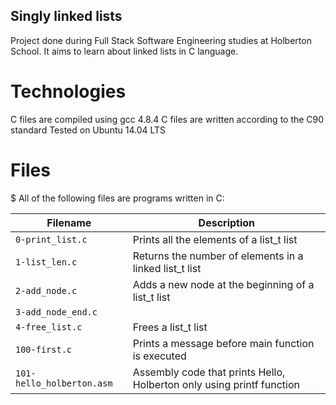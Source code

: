 ## Singly linked lists
Project done during Full Stack Software Engineering studies at Holberton School. It aims to learn about linked lists in C language.

# Technologies
C files are compiled using gcc 4.8.4
C files are written according to the C90 standard
Tested on Ubuntu 14.04 LTS
# Files
$ All of the following files are programs written in C: 

| Filename | Description |
| -------- | ----------- |
| `0-print_list.c` | Prints all the elements of a list_t list |
| `1-list_len.c` | Returns the number of elements in a linked list_t list |
| `2-add_node.c` | Adds a new node at the beginning of a list_t list |
| `3-add_node_end.c` | |	Adds a new node at the end of a list_t list |
| `4-free_list.c` |	Frees a list_t list |
| `100-first.c` | Prints a message before main function is executed |
| `101-hello_holberton.asm` |	Assembly code that prints Hello, Holberton only using printf function |
